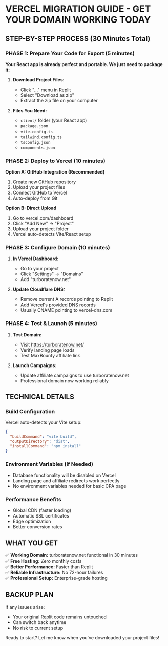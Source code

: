 # VERCEL MIGRATION GUIDE - GET YOUR DOMAIN WORKING TODAY

## STEP-BY-STEP PROCESS (30 Minutes Total)

### PHASE 1: Prepare Your Code for Export (5 minutes)

**Your React app is already perfect and portable. We just need to package it:**

1. **Download Project Files:**
   - Click "..." menu in Replit
   - Select "Download as zip"
   - Extract the zip file on your computer

2. **Files You Need:**
   - `client/` folder (your React app)
   - `package.json` 
   - `vite.config.ts`
   - `tailwind.config.ts`
   - `tsconfig.json`
   - `components.json`

### PHASE 2: Deploy to Vercel (10 minutes)

**Option A: GitHub Integration (Recommended)**
1. Create new GitHub repository
2. Upload your project files
3. Connect GitHub to Vercel
4. Auto-deploy from Git

**Option B: Direct Upload**
1. Go to vercel.com/dashboard
2. Click "Add New" → "Project"
3. Upload your project folder
4. Vercel auto-detects Vite/React setup

### PHASE 3: Configure Domain (10 minutes)

1. **In Vercel Dashboard:**
   - Go to your project
   - Click "Settings" → "Domains"
   - Add "turboratenow.net"

2. **Update Cloudflare DNS:**
   - Remove current A records pointing to Replit
   - Add Vercel's provided DNS records
   - Usually CNAME pointing to vercel-dns.com

### PHASE 4: Test & Launch (5 minutes)

1. **Test Domain:**
   - Visit https://turboratenow.net/
   - Verify landing page loads
   - Test MaxBounty affiliate link

2. **Launch Campaigns:**
   - Update affiliate campaigns to use turboratenow.net
   - Professional domain now working reliably

## TECHNICAL DETAILS

### Build Configuration
Vercel auto-detects your Vite setup:
```json
{
  "buildCommand": "vite build",
  "outputDirectory": "dist",
  "installCommand": "npm install"
}
```

### Environment Variables (If Needed)
- Database functionality will be disabled on Vercel
- Landing page and affiliate redirects work perfectly
- No environment variables needed for basic CPA page

### Performance Benefits
- Global CDN (faster loading)
- Automatic SSL certificates
- Edge optimization
- Better conversion rates

## WHAT YOU GET

✅ **Working Domain:** turboratenow.net functional in 30 minutes  
✅ **Free Hosting:** Zero monthly costs  
✅ **Better Performance:** Faster than Replit  
✅ **Reliable Infrastructure:** No 72-hour failures  
✅ **Professional Setup:** Enterprise-grade hosting  

## BACKUP PLAN

If any issues arise:
- Your original Replit code remains untouched
- Can switch back anytime
- No risk to current setup

Ready to start? Let me know when you've downloaded your project files!